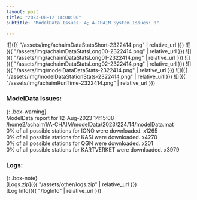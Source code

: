 ```yaml
---
layout: post
title: "2023-08-12 14:00:00"
subtitle: "ModelData Issues: 4; A-CHAIM System Issues: 0"

---
```


![]({{ "/assets/img/achaimDataStatsShort-2322414.png" | relative_url }})
![]({{ "/assets/img/achaimDataStatsLong00-2322414.png" | relative_url }})
![]({{ "/assets/img/achaimDataStatsLong01-2322414.png" | relative_url }})
![]({{ "/assets/img/achaimDataStatsLong02-2322414.png" | relative_url }})
![]({{ "/assets/img/modelDataDataStats-2322414.png" | relative_url }})
![]({{ "/assets/img/modelDataStationStats-2322414.png" | relative_url }})
![]({{ "/assets/img/achaimRunTime-2322414.png" | relative_url }})


### ModelData Issues:  
  
{: .box-warning}  
 ModelData report for 12-Aug-2023 14:15:08   
 /home2/achaim1/A-CHAIM/modelData/2023/224/14/modelData.mat   
 0% of all possible stations for IONO were downloaded. x1265   
 0% of all possible stations for KASI were downloaded. x4270   
 0% of all possible stations for QGN were downloaded. x201   
 0% of all possible stations for KARTVERKET were downloaded. x3979   
  


### Logs:  
  
{: .box-note}  
[Logs.zip]({{ "/assets/other/logs.zip" | relative_url }})  
[Log Info]({{ "/logInfo" | relative_url }})  
